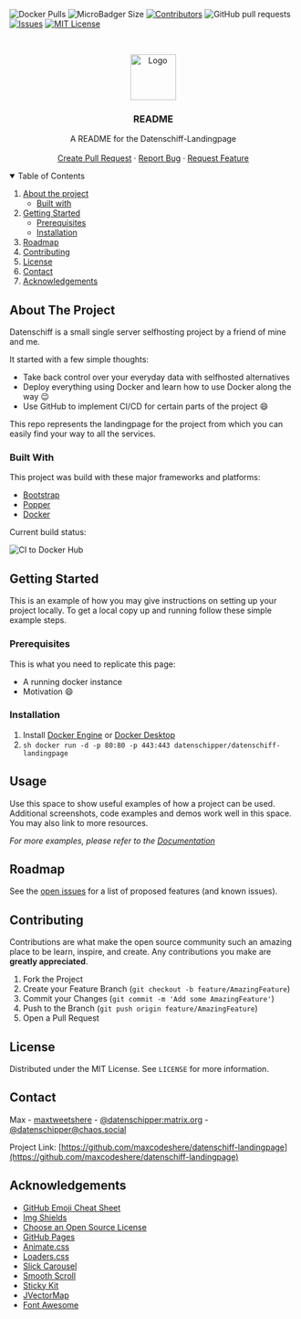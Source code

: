 <!--
*** Thanks for checking out the Best-README-Template. If you have a suggestion
*** that would make this better, please fork the repo and create a pull request
*** or simply open an issue with the tag "enhancement".
*** Thanks again! Now go create something AMAZING! :D
-->



<!-- PROJECT SHIELDS -->
<!--
*** I'm using markdown "reference style" links for readability.
*** Reference links are enclosed in brackets [ ] instead of parentheses ( ).
*** See the bottom of this document for the declaration of the reference variables
*** for contributors-url, forks-url, etc. This is an optional, concise syntax you may use.
*** https://www.markdownguide.org/basic-syntax/#reference-style-links
-->
![Docker Pulls](https://img.shields.io/docker/pulls/datenschipper/datenschiff-landingpage?style=for-the-badge)
![MicroBadger Size](https://img.shields.io/microbadger/image-size/datenschipper/datenschiff-landingpage?style=for-the-badge)
[![Contributors][contributors-shield]][contributors-url]
![GitHub pull requests](https://img.shields.io/github/issues-pr/maxcodeshere/datenschiff-landingpage?style=for-the-badge)
[![Issues][issues-shield]][issues-url]
[![MIT License][license-shield]][license-url]



<!-- PROJECT LOGO -->
<br />
<p align="center">
  <a href="https://github.com/maxcodeshere/datenschiff-landingpage">
    <img src="images/logo.png" alt="Logo" width="80" height="80">
  </a>

  <h3 align="center">README</h3>

  <p align="center">
    A README for the Datenschiff-Landingpage
    <br />
    <br />
    <a href="https://github.com/maxcodeshere/datenschiff-landingpage/pulls">Create Pull Request</a>
    ·
    <a href="https://github.com/maxcodeshere/datenschiff-landingpage/issues">Report Bug</a>
    ·
    <a href="https://github.com/maxcodeshere/datenschiff-landingpage/issues">Request Feature</a>
  </p>
</p>



<!-- TABLE OF CONTENTS -->
<details open="open">
  <summary>Table of Contents</summary>
  <ol>
    <li>
      <a href="#about-the-project">About the project</a>
      <ul>
        <li><a href="#built-with">Built with</a></li>
      </ul>
    </li>
    <li>
      <a href="#getting-started">Getting Started</a>
      <ul>
        <li><a href="#prerequisites">Prerequisites</a></li>
        <li><a href="#installation">Installation</a></li>
      </ul>
    </li>
    <li><a href="#roadmap">Roadmap</a></li>
    <li><a href="#contributing">Contributing</a></li>
    <li><a href="#license">License</a></li>
    <li><a href="#contact">Contact</a></li>
    <li><a href="#acknowledgements">Acknowledgements</a></li>
  </ol>
</details>



<!-- ABOUT THE PROJECT -->
## About The Project

<!--[![Product Name Screen Shot][product-screenshot]](https://example.com)-->

Datenschiff is a small single server selfhosting project by a friend of mine and me. 

It started with a few simple thoughts:
* Take back control over your everyday data with selfhosted alternatives
* Deploy everything using Docker and learn how to use Docker along the way :wink:
* Use GitHub to implement CI/CD for certain parts of the project :smile:

This repo represents the landingpage for the project from which you can easily find your way to all the services.

### Built With

This project was build with these major frameworks and platforms:
* [Bootstrap](https://getbootstrap.com)
* [Popper](https://popper.js.org/)
* [Docker](https://www.docker.com/)

Current build status: 

![CI to Docker Hub](https://github.com/maxcodeshere/datenschiff-landingpage/workflows/CI%20to%20Docker%20Hub/badge.svg)


<!-- GETTING STARTED -->
## Getting Started

This is an example of how you may give instructions on setting up your project locally.
To get a local copy up and running follow these simple example steps.

### Prerequisites

This is what you need to replicate this page:
* A running docker instance
* Motivation :smile:

### Installation

1. Install [Docker Engine](https://docs.docker.com/engine/install/) or [Docker Desktop](https://docs.docker.com/desktop/)
2. ```sh docker run -d -p 80:80 -p 443:443 datenschipper/datenschiff-landingpage ```



<!-- USAGE EXAMPLES -->
## Usage

Use this space to show useful examples of how a project can be used. Additional screenshots, code examples and demos work well in this space. You may also link to more resources.

_For more examples, please refer to the [Documentation](https://example.com)_



<!-- ROADMAP -->
## Roadmap

See the [open issues](https://github.com/maxcodeshere/datenschiff-landingpage/issues) for a list of proposed features (and known issues).



<!-- CONTRIBUTING -->
## Contributing

Contributions are what make the open source community such an amazing place to be learn, inspire, and create. Any contributions you make are **greatly appreciated**.

1. Fork the Project
2. Create your Feature Branch (`git checkout -b feature/AmazingFeature`)
3. Commit your Changes (`git commit -m 'Add some AmazingFeature'`)
4. Push to the Branch (`git push origin feature/AmazingFeature`)
5. Open a Pull Request



<!-- LICENSE -->
## License

Distributed under the MIT License. See `LICENSE` for more information.



<!-- CONTACT -->
## Contact

Max - [maxtweetshere](https://twitter.com/maxtweetshere) - [@datenschipper:matrix.org](https://matrix.to/#/@datenschipper:matrix.org) - [@datenschipper@chaos.social](https://chaos.social/@datenschipper)

Project Link: [https://github.com/maxcodeshere/datenschiff-landingpage](https://github.com/maxcodeshere/datenschiff-landingpage)



<!-- ACKNOWLEDGEMENTS -->
## Acknowledgements
* [GitHub Emoji Cheat Sheet](https://www.webpagefx.com/tools/emoji-cheat-sheet)
* [Img Shields](https://shields.io)
* [Choose an Open Source License](https://choosealicense.com)
* [GitHub Pages](https://pages.github.com)
* [Animate.css](https://daneden.github.io/animate.css)
* [Loaders.css](https://connoratherton.com/loaders)
* [Slick Carousel](https://kenwheeler.github.io/slick)
* [Smooth Scroll](https://github.com/cferdinandi/smooth-scroll)
* [Sticky Kit](http://leafo.net/sticky-kit)
* [JVectorMap](http://jvectormap.com)
* [Font Awesome](https://fontawesome.com)





<!-- MARKDOWN LINKS & IMAGES -->
<!-- https://www.markdownguide.org/basic-syntax/#reference-style-links -->
[contributors-shield]: https://img.shields.io/github/contributors/maxcodeshere/datenschiff-landingpage.svg?style=for-the-badge
[contributors-url]: https://github.com/maxcodeshere/datenschiff-landingpage/graphs/contributors
[forks-shield]: https://img.shields.io/github/forks/maxcodeshere/datenschiff-landingpage.svg?style=for-the-badge
[forks-url]: https://github.com/maxcodeshere/datenschiff-landingpage/network/members
[stars-shield]: https://img.shields.io/github/stars/maxcodeshere/datenschiff-landingpage.svg?style=for-the-badge
[stars-url]: https://github.com/maxcodeshere/datenschiff-landingpage/stargazers
[issues-shield]: https://img.shields.io/github/issues/maxcodeshere/datenschiff-landingpage.svg?style=for-the-badge
[issues-url]: https://github.com/maxcodeshere/datenschiff-landingpage/issues
[license-shield]: https://img.shields.io/github/license/maxcodeshere/datenschiff-landingpage.svg?style=for-the-badge
[license-url]: https://github.com/maxcodeshere/datenschiff-landingpage/blob/master/LICENSE.txt
[linkedin-shield]: https://img.shields.io/badge/-LinkedIn-black.svg?style=for-the-badge&logo=linkedin&colorB=555
[linkedin-url]: https://linkedin.com/in/othneildrew
[product-screenshot]: images/screenshot.png
